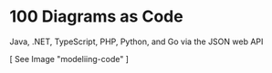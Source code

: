 # 100 Diagrams as Code

Java, .NET, TypeScript, PHP, Python, and Go via the JSON web API

[ See Image "modeliing-code" ]

```

```
